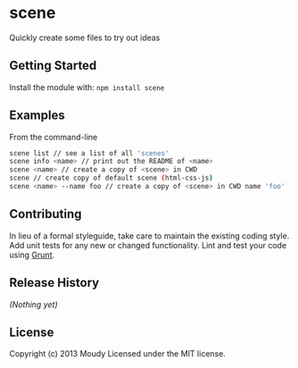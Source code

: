 # scene

Quickly create some files to try out ideas

## Getting Started
Install the module with: `npm install scene`

## Examples
From the command-line
```bash
scene list // see a list of all 'scenes'
scene info <name> // print out the README of <name>
scene <name> // create a copy of <scene> in CWD
scene // create copy of default scene (html-css-js)
scene <name> --name foo // create a copy of <scene> in CWD name 'foo'
```

## Contributing
In lieu of a formal styleguide, take care to maintain the existing coding style. Add unit tests for any new or changed functionality. Lint and test your code using [Grunt](http://gruntjs.com/).

## Release History
_(Nothing yet)_

## License
Copyright (c) 2013 Moudy
Licensed under the MIT license.
